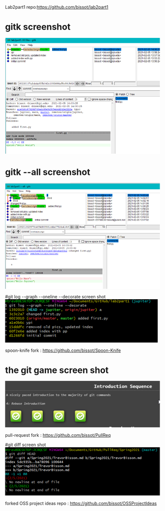 Lab2part1 repo:https://github.com/bissot/lab2part1

# gitk screenshot
![gitk](/imgs/gitk.png)

# gitk --all screenshot
![gitk --all](/imgs/gitkall.png)

#git log --graph --oneline --decorate screen shot
![git log --graph --oneline --decorate](/imgs/gitlog.png)

spoon-knife fork : https://github.com/bissot/Spoon-Knife

# the git game screen shot
![git game](/imgs/git_game.png)

pull-request fork : https://github.com/bissot/PullReq

#git diff screen shot
![git diff screen shot](/imgs/gitdiff.png)

forked OSS project ideas repo : https://github.com/bissot/OSSProjectIdeas 
